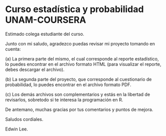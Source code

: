 # Curso estadística y probabilidad UNAM-COURSERA

Estimado colega estudiante del curso.

Junto con mi saludo, agradezco puedas revisar mi proyecto tomando en cuenta:

(a) La primera parte del mismo, el cual corresponde al reporte estadístico, lo puedes encontrar en el archivo formato HTML (para visualizar el reporte, debes descargar el archivo).

(b) La segunda parte del proyecto, que corresponde al cuestionario de probabilidad, lo puedes encontrar en el archivo formato PDF.

(c) Los demás archivos son complementarios y estás en la libertad de revisarlos, sobretodo si te interesa la programación en R.

De antemano, muchas gracias por tus comentarios y puntos de mejora.

Saludos cordiales.

Edwin Lee.
